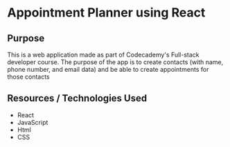 # Appointment Planner using React

## Purpose
This is a web application made as part of Codecademy's Full-stack developer course. The purpose of the app is to create contacts (with name, phone number, and email data) and be able to create appointments for those contacts

## Resources / Technologies Used
* React
* JavaScript
* Html
* CSS

